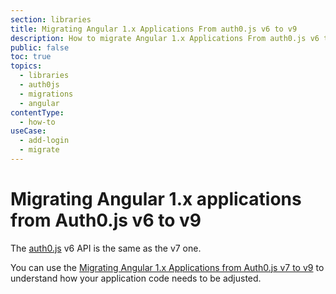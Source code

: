 ```yaml
---
section: libraries
title: Migrating Angular 1.x Applications From auth0.js v6 to v9
description: How to migrate Angular 1.x Applications From auth0.js v6 to v9
public: false
toc: true
topics:
  - libraries
  - auth0js
  - migrations
  - angular
contentType:
  - how-to
useCase:
  - add-login
  - migrate
---
```

# Migrating Angular 1.x applications from Auth0.js v6 to v9

The [auth0.js](/libraries/auth0js) v6 API is the same as the v7 one. 

You can use the [Migrating Angular 1.x Applications from Auth0.js v7 to v9](/libraries/auth0js/v9/migration-angular-v7) to understand how your application code needs to be adjusted.
